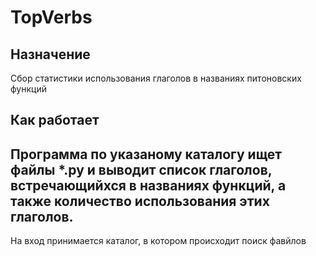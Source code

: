 TopVerbs
=====================

## Назначение
Сбор статистики использования глаголов в названиях питоновских функций

## Как работает
Программа по указаному каталогу ищет файлы *.py и выводит список глаголов, встречающийхся в названиях функций,
а также количество использования этих глаголов.
---
На вход принимается каталог, в котором происходит поиск фавйлов